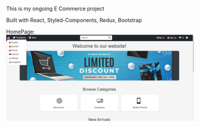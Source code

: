 This is my ongoing E Commerce project

Built with React, Styled-Components, Redux, Bootstrap

HomePage:
![HomePage1](public/homepage.png)
